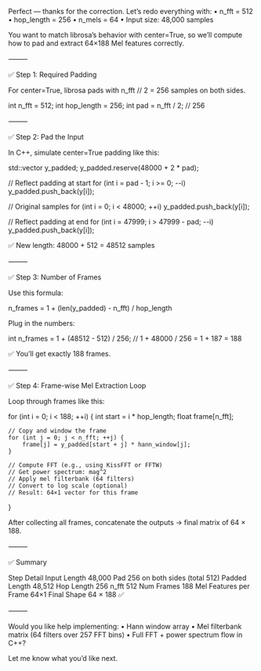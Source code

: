 Perfect — thanks for the correction. Let’s redo everything with:
	•	n_fft = 512
	•	hop_length = 256
	•	n_mels = 64
	•	Input size: 48,000 samples

You want to match librosa’s behavior with center=True, so we’ll compute how to pad and extract 64×188 Mel features correctly.

⸻

✅ Step 1: Required Padding

For center=True, librosa pads with n_fft // 2 = 256 samples on both sides.

int n_fft = 512;
int hop_length = 256;
int pad = n_fft / 2;  // 256


⸻

✅ Step 2: Pad the Input

In C++, simulate center=True padding like this:

std::vector<float> y_padded;
y_padded.reserve(48000 + 2 * pad);

// Reflect padding at start
for (int i = pad - 1; i >= 0; --i)
    y_padded.push_back(y[i]);

// Original samples
for (int i = 0; i < 48000; ++i)
    y_padded.push_back(y[i]);

// Reflect padding at end
for (int i = 47999; i > 47999 - pad; --i)
    y_padded.push_back(y[i]);

✅ New length: 48000 + 512 = 48512 samples

⸻

✅ Step 3: Number of Frames

Use this formula:

n_frames = 1 + (len(y_padded) - n_fft) / hop_length

Plug in the numbers:

int n_frames = 1 + (48512 - 512) / 256;  // 1 + 48000 / 256 = 1 + 187 = 188

✅ You’ll get exactly 188 frames.

⸻

✅ Step 4: Frame-wise Mel Extraction Loop

Loop through frames like this:

for (int i = 0; i < 188; ++i) {
    int start = i * hop_length;
    float frame[n_fft];

    // Copy and window the frame
    for (int j = 0; j < n_fft; ++j) {
        frame[j] = y_padded[start + j] * hann_window[j];
    }

    // Compute FFT (e.g., using KissFFT or FFTW)
    // Get power spectrum: mag^2
    // Apply mel filterbank (64 filters)
    // Convert to log scale (optional)
    // Result: 64×1 vector for this frame
}

After collecting all frames, concatenate the outputs → final matrix of 64 × 188.

⸻

✅ Summary

Step	Detail
Input Length	48,000
Pad	256 on both sides (total 512)
Padded Length	48,512
Hop Length	256
n_fft	512
Num Frames	188
Mel Features per Frame	64×1
Final Shape	64 × 188 ✅


⸻

Would you like help implementing:
	•	Hann window array
	•	Mel filterbank matrix (64 filters over 257 FFT bins)
	•	Full FFT + power spectrum flow in C++?

Let me know what you’d like next.